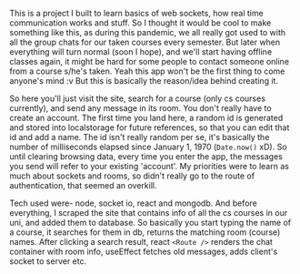 This is a project I built to learn basics of web sockets, how real time communication works and stuff. So I thought it would be cool to make something like this, as during this pandemic, we all really got used to with all the group chats for our taken courses every semester. But later when everything will turn normal (soon I hope), and we'll start having offline classes again, it might be hard for some people to contact someone online from a course s/he's taken. Yeah this app won't be the first thing to come anyone's mind :v But this is basically the reason/idea behind creating it.

So here you'll just visit the site, search for a course (only cs courses currently), and send any message in its room. You don't really have to create an account. The first time you land here, a random id is generated and stored into localstorage for future references, so that you can edit that id and add a name. The id isn't really random per se, it's basically the number of milliseconds elapsed since January 1, 1970 (```Date.now()``` xD). So until clearing browsing data, every time you enter the app, the messages you send will refer to your existing 'account'. My priorities were to learn as much about sockets and rooms, so didn't really go to the route of authentication, that seemed an overkill. 

Tech used were- node, socket io, react and mongodb. And before everything, I scraped the site that contains info of all the cs courses in our uni, and added them to database. So basically you start typing the name of a course, it searches for them in db, returns the matching room (course) names. After clicking a search result, react ```<Route />``` renders the chat container with room info, useEffect fetches old messages, adds client's socket to server etc.
